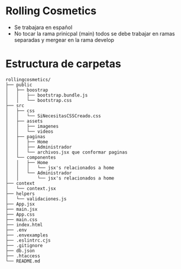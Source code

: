 # Rolling Cosmetics
* Se trabajara en español
* No tocar la rama prinicpal (main) todos se debe trabajar en ramas separadas y mergear en la rama develop
# Estructura de carpetas
	rollingcosmetics/
    ├── public
    │   ├── boostrap
    │   │   ├── bootstrap.bundle.js
	│   │   └── bootstrap.css
	├── src
    │   ├── css
    │   │   └── SiNecesitasCSSCreado.css 
	│   ├── assets
    │   │   ├── imagenes
    │   │   └── videos
    │   ├── paginas
    │   │   ├── Home
    │   │   ├── Administrador
	│   │   └── archivos.jsx que conformar paginas
	│   └── componentes
    │   │   ├── Home
    │   │   │   └── jsx's relacionados a home
    │   │   └── Administrador
    │   │       └── jsx's relacionados a home
	├── context
	│   └── context.jsx
    ├── helpers
	│   └── validaciones.js
    ├── App.jsx
	├── main.jsx
    ├── App.css
    ├── main.css
    ├── index.html
    ├── .env
    ├── .envexamples
    ├── .eslintrc.cjs
    ├── .gitignore
	├── db.json
	├── .htaccess
	└── README.md

